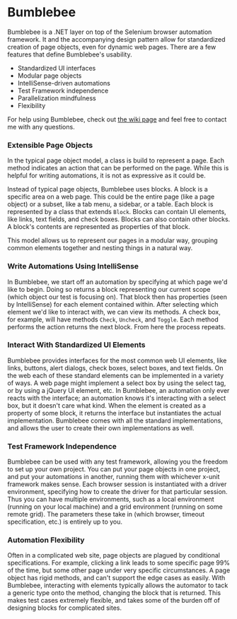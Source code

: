 Bumblebee
=========

Bumblebee is a .NET layer on top of the Selenium browser automation framework. It and the accompanying design pattern allow for standardized creation of page objects, even for dynamic web pages. There are a few features that define Bumblebee's usability.

-   Standardized UI interfaces
-   Modular page objects
-   IntelliSense-driven automations
-   Test Framework independence
-   Parallelization mindfulness
-   Flexibility

For help using Bumblebee, check out [the wiki page](https://github.com/patrickherrmann/Bumblebee/wiki) and feel free to contact me with any questions.

### Extensible Page Objects

In the typical page object model, a class is build to represent a page. Each method indicates an action that can be performed on the page. While this is helpful for writing automations, it is not as expressive as it could be. 

Instead of typical page objects, Bumblebee uses blocks. A block is a specific area on a web page. This could be the entire page (like a page object) or a subset, like a tab menu, a sidebar, or a table. Each block is represented by a class that extends `Block`. Blocks can contain UI elements, like links, text fields, and check boxes. Blocks can also contain other blocks. A block's contents are represented as properties of that block.

This model allows us to represent our pages in a modular way, grouping common elements together and nesting things in a natural way.

### Write Automations Using IntelliSense

In Bumblebee, we start off an automation by specifying at which page we'd like to begin. Doing so returns a block representing our current scope (which object our test is focusing on). That block then has properties (seen by IntelliSense) for each element contained within. After selecting which element we'd like to interact with, we can view its methods. A check box, for example, will have methods `Check`, `Uncheck`, and `Toggle`. Each method performs the action returns the next block. From here the process repeats. 

### Interact With Standardized UI Elements

Bumblebee provides interfaces for the most common web UI elements, like links, buttons, alert dialogs, check boxes, select boxes, and text fields. On the web each of these standard elements can be implemented in a variety of ways. A web page might implement a select box by using the select tag, or by using a jQuery UI element, etc. In Bumblebee, an automation only ever reacts with the interface; an automation knows it's interacting with a select box, but it doesn't care what kind. When the element is created as a property of some block, it returns the interface but instantiates the actual implementation. Bumblebee comes with all the standard implementations, and allows the user to create their own implementations as well. 

### Test Framework Independence

Bumblebee can be used with any test framework, allowing you the freedom to set up your own project. You can put your page objects in one project, and put your automations in another, running them with whichever x-unit framework makes sense. Each browser session is instantiated with a driver environment, specifying how to create the driver for that particular session. Thus you can have multiple environments, such as a local environment (running on your local machine) and a grid environment (running on some remote grid). The parameters these take in (which browser, timeout specification, etc.) is entirely up to you.

### Automation Flexibility

Often in a complicated web site, page objects are plagued by conditional specifications. For example, clicking a link leads to some specific page 99% of the time, but some other page under very specific circumstances. A page object has rigid methods, and can't support the edge cases as easily. With Bumblebee, interacting with elements typically allows the automator to tack a generic type onto the method, changing the block that is returned. This makes test cases extremely flexible, and takes some of the burden off of designing blocks for complicated sites.
